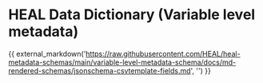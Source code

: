 # HEAL Data Dictionary (Variable level metadata)


{{ external_markdown('https://raw.githubusercontent.com/HEAL/heal-metadata-schemas/main/variable-level-metadata-schema/docs/md-rendered-schemas/jsonschema-csvtemplate-fields.md', '') }}